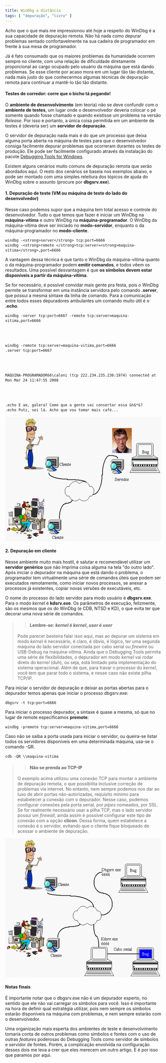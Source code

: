 ```yaml
---
title: WinDbg a distância
tags: [ "depuração", "livro" ]
---
```


Acho que o que mais me impressionou até hoje a respeito do WinDbg é a sua capacidade de depuração remota. Não há nada como depurar problemas sentado confortavelmente na sua cadeira de programador em frente à sua mesa de programador.

Já é fato consumado que os maiores problemas da humanidade ocorrem sempre no cliente, com uma relação de dificuldade diretamente proporcional ao cargo ocupado pelo usuário da máquina que está dando problemas. Se esse cliente por acaso mora em um lugar tão tão distante, nada mais justo do que conhecermos algumas técnicas de depuração remota para continuar a mantê-lo tão tão distante.




#### Testes de corredor: corre que o bicho tá pegando!


O **ambiente de desenvolvimento** (em teoria) não se deve confundir com o **ambiente de testes**, um lugar onde o desenvolvedor deveria colocar o pé somente quando fosse chamado e quando existisse um problema na versão _Release_. Por isso e portanto, a única coisa permitida em um ambiente de testes é (deveria ser) um **servidor de depuração**.

O servidor de depuração nada mais é do que um processo que deixa alguma porta aberta  na máquina de testes para que o desenvolvedor consiga facilmente depurar problemas que ocorreram durantes os testes de produção. Ele pode ser facilmente configurado através da instalação do pacote [Debugging Tools for Windows](http://www.microsoft.com/whdc/devtools/debugging/default.mspx).

Existem alguns cenários muito comuns de depuração remota que serão abordados aqui. O resto dos cenários se baseia nos exemplos abaixo, e pode ser montado com uma simples releitura dos tópicos de ajuda do WinDbg sobre o assunto (procure por **dbgsrv.exe**).


#### 1. Depuração de teste (VM ou máquina de teste do lado do desenvolvedor)


Nesse caso podemos supor que a máquina tem total acesso e controle do desenvolvedor. Tudo o que temos que fazer é iniciar um WinDbg na **máquina-vítima** e outro WinDbg na **máquina-programador**. O WinDbg da máquina-vítima deve ser iniciado no **modo-servidor**, enquanto o da máquina-programador no **modo-cliente**.

    
    windbg -<strong>server</strong> tcp:port=6666
    windbg -<strong>remote </strong>tcp:server=<strong>maquina-vitima</strong>,port=6666


A vantagem dessa técnica é que tanto o WinDbg da máquina-vítima quanto o da máquina-programador podem **emitir comandos**, e todos vêem os resultados. Uma possível desvantagem é que **os símbolos devem estar disponíveis a partir da máquina-vítima**.

Se for necessário, é possível convidar mais gente pra festa, pois o WinDbg permite se transformar em uma instância servidora pelo comando **.server**, que possui a mesma sintaxe da linha de comando. Para a comunicação entre todos esses depuradores ambulantes um comando muito útil é o **.echo**.

    
    windbg -server tcp:port=6667 -remote tcp:server=maquina-vitima,port=6666



    
    windbg -remote tcp:server=maquina-vitima,port=6666
    .server tcp:port=6667



    
    MAQUINA-PROGRAMADOR66\caloni (tcp 222.234.235.236:1974) connected at Mon Mar 24 11:47:55 2008



    
    .echo E ae, galera? Como que a gente vai consertar essa &%$*&?
    .echo Putz, sei lá. Acho que vou tomar mais café...


![Windbg Remote](/images/windbg-remote1.gif)


#### 2. Depuração em cliente


Nesse ambiente muito mais hostil, é salutar e recomendável utilizar um **servidor genérico** que não imprima coisa alguma na tela "do outro lado". Após iniciar o depurador na máquina que está dando o problema, o programador tem virtualmente uma série de comandos úteis que podem ser executados remotamente, como iniciar novos processos, se anexar a processos já existentes, copiar novas versões de executáveis, etc.

O nome do processo do lado servidor para modo usuário é **dbgsrv.exe**. Para o modo _kernel_ é **kdsrv.exe**. Os parâmetros de execução, felizmente, são os mesmos que os do WinDbg (e CDB, NTSD e KD), o que evita ter que decorar uma nova série de comandos.


<blockquote>

> 
> #### Lembre-se: _kernel_ é _kernel_, _user_ é _user_
> 
> 
Pode parecer besteira falar isso aqui, mas ao depurar um sistema em modo _kernel_ é necessário, é claro, é óbvio, é lógico, ter uma segunda máquina do lado servidor conectada por cabo serial ou _firewire_ ou USB-Debug na máquina-vítima. Ainda que o Debugging Tools permita uma série de flexibilidades, o depurador em modo _kernel_ vai rodar direto do _kernel_ (duh), ou seja, está limitado pela implementação do sistema operacional. Além de que, para travar o processo do _kernel_, você tem que parar todo o sistema, e nesse caso não existe pilha TCP/IP.</blockquote>


Para iniciar o servidor de depuração e deixar as portas abertas para o depurador temos apenas que iniciar o processo dbgsrv.exe:

    
    dbgsrv -t tcp:port=6666


Para iniciar o processo depurador, a sintaxe é quase a mesma, só que no lugar de remote especificamos **premote**:

    
    windbg -premote tcp:server=maquina-vitima,port=6666


Caso não se saiba a porta usada para iniciar o servidor, ou queira-se listar todos os servidores disponíveis em uma determinada máquina, usa-se o comando -QR.

    
    cdb -QR \\maquina-vitima




<blockquote>

> 
> #### Não se prenda ao TCP-IP
> 
> 
O exemplo acima utilizou uma conexão TCP para montar o ambiente de depuração remota, o que possibilita inclusive correção de problemas via internet. No entanto, nem sempre podemos nos dar ao luxo de abrir portas não-autorizadas, requisito mínimo para estabelecer a conexão com o depurador. Nesse caso, podemos configurar conexões pela porta serial, por _pipes_ nomeados, por SSL. Se for realmente necessário usar a pilha TCP, mas o lado servidor possui um _firewall_, ainda assim é possível configurar este tipo de conexão com a opção **clicon**. Dessa forma, quem estabelece a conexão é o servidor, evitando que o cliente fique bloqueado de acessar o ambiente de depuração.</blockquote>


![Windbg Remote](/images/windbg-remote2.gif)


#### Notas finais


É importante notar que o dbgsrv.exe não é um depurador esperto, no sentido que ele não vai carregar os símbolos para você. Isso é importante na hora de definir qual estratégia utilizar, pois nem sempre os símbolos estarão disponíveis na máquina com problemas, e nem sempre estarão com o desenvolvedor.

Uma organização mais esperta dos ambientes de teste e desenvolvimento tomaria conta de outros problemas como símbolos e fontes com o uso de outras _features_ poderosas do Debugging Tools como servidor de símbolos e servidor de fontes. Porém, a complicação envolvida na configuração desses dois me leva a crer que eles merecem um outro artigo. E é por isso que paramos por aqui.
